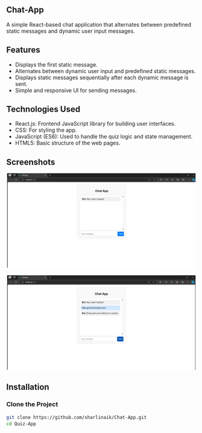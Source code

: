 ## Chat-App
A simple React-based chat application that alternates between predefined static messages and dynamic user input messages.
## Features
- Displays the first static message.
- Alternates between dynamic user input and predefined static messages.
- Displays static messages sequentially after each dynamic message is sent.
- Simple and responsive UI for sending messages.
## Technologies Used
  - React.js: Frontend JavaScript library for building user interfaces.
  - CSS: For styling the app.
  - JavaScript (ES6): Used to handle the quiz logic and state management.
  - HTML5: Basic structure of the web pages.
## Screenshots
<div align="center">
    <img width="500" height="250" src="Screen1.png"> &nbsp;&nbsp; 
    <img width="500" height="250" src="Screen2.png"> 
</div>

## Installation
### Clone the Project
``` bash
git clone https://github.com/sharlinaik/Chat-App.git
cd Quiz-App
```




